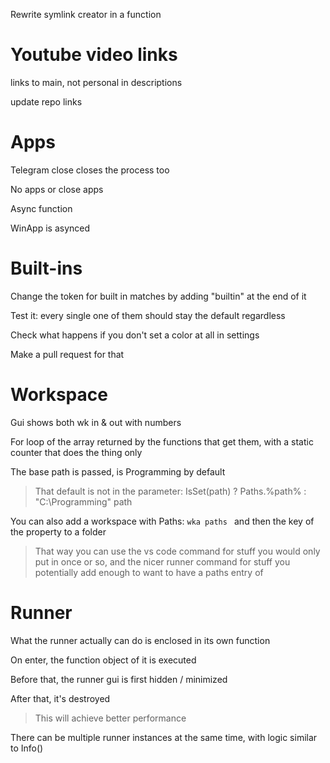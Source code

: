 ﻿Rewrite symlink creator in a function

# Youtube video links

links to main, not personal in descriptions

update repo links

# Apps

Telegram close closes the process too

No apps or close apps

Async function

WinApp is asynced

# Built-ins

Change the token for built in matches by adding "builtin" at the end of it

Test it: every single one of them should stay the default regardless

Check what happens if you don't set a color at all in settings

Make a pull request for that

# Workspace

Gui shows both wk in & out with numbers

For loop of the array returned by the functions that get them, with a static counter that does the thing only

The base path is passed, is Programming by default

> That default is not in the parameter: IsSet(path) ? Paths.%path% : "C:\Programming\" path

You can also add a workspace with Paths: `wka paths ` and then the key of the property to a folder

> That way you can use the vs code command for stuff you would only put in once or so, and the nicer runner command for stuff you potentially add enough to want to have a paths entry of

# Runner

What the runner actually can do is enclosed in its own function

On enter, the function object of it is executed

Before that, the runner gui is first hidden / minimized

After that, it's destroyed

> This will achieve better performance

There can be multiple runner instances at the same time, with logic similar to Info()